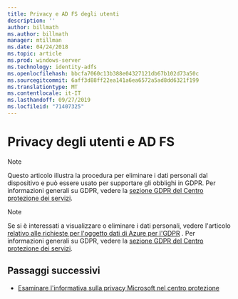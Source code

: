 ```yaml
---
title: Privacy e AD FS degli utenti
description: ''
author: billmath
ms.author: billmath
manager: mtillman
ms.date: 04/24/2018
ms.topic: article
ms.prod: windows-server
ms.technology: identity-adfs
ms.openlocfilehash: bbcfa7060c13b388e04327121db67b102d73a50c
ms.sourcegitcommit: 6aff3d88ff22ea141a6ea6572a5ad8dd6321f199
ms.translationtype: MT
ms.contentlocale: it-IT
ms.lasthandoff: 09/27/2019
ms.locfileid: "71407325"
---
```

# <a name="user-privacy-and-ad-fs"></a>Privacy degli utenti e AD FS



>[!Note] 
> Questo articolo illustra la procedura per eliminare i dati personali dal dispositivo e può essere usato per supportare gli obblighi in GDPR. Per informazioni generali su GDPR, vedere la [sezione GDPR del Centro protezione dei servizi](https://www.microsoft.com/en-us/TrustCenter/Privacy/gdpr/default.aspx).

>[!Note] 
>Se si è interessati a visualizzare o eliminare i dati personali, vedere l'articolo [relativo alle richieste per l'oggetto dati di Azure per l'GDPR](https://docs.microsoft.com/microsoft-365/compliance/gdpr-dsr-azure) . Per informazioni generali su GDPR, vedere la [sezione GDPR del Centro protezione dei servizi](https://www.microsoft.com/en-us/TrustCenter/Privacy/gdpr/default.aspx).

## <a name="next-steps"></a>Passaggi successivi
* [Esaminare l'informativa sulla privacy Microsoft nel centro protezione](https://www.microsoft.com/trustcenter)

 